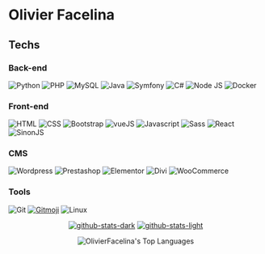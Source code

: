 # Olivier Facelina

## Techs
### Back-end

![Python](https://img.shields.io/badge/Python-black?style=for-the-badge&logo=python)
![PHP](https://img.shields.io/badge/PHP-black?style=for-the-badge&logo=php)
![MySQL](https://img.shields.io/badge/MySQL-black?style=for-the-badge&logo=mysql)
![Java](https://img.shields.io/badge/Java-black?style=for-the-badge&logo=java)
![Symfony](https://img.shields.io/badge/Symfony-black?style=for-the-badge&logo=symfony)
![C#](https://img.shields.io/badge/CSharp-black?style=for-the-badge&logo=csharp)
![Node JS](https://img.shields.io/badge/Node_JS-black?style=for-the-badge&logo=node.js)
![Docker](https://img.shields.io/badge/Docker-black?style=for-the-badge&logo=docker)

### Front-end

![HTML](https://img.shields.io/badge/HTML-black?style=for-the-badge&logo=html5)
![CSS](https://img.shields.io/badge/CSS-black?style=for-the-badge&logo=css3)
![Bootstrap](https://img.shields.io/badge/Bootstrap-black?style=for-the-badge&logo=bootstrap)
![vueJS](https://img.shields.io/badge/Vue_JS-black?style=for-the-badge&logo=vuejs)
![Javascript](https://img.shields.io/badge/Javascript-black?style=for-the-badge&logo=javascript)
![Sass](https://img.shields.io/badge/Sass-black?style=for-the-badge&logo=sass)
![React](https://img.shields.io/badge/React-black?style=for-the-badge&logo=react)
![SinonJS](https://img.shields.io/badge/Sinon_JS-black?style=for-the-badge&logo=sinonjs)

### CMS

![Wordpress](https://img.shields.io/badge/Wordpress-black?style=for-the-badge&logo=wordpress)
![Prestashop](https://img.shields.io/badge/Prestashop-black?style=for-the-badge&logo=prestashop)
![Elementor](https://img.shields.io/badge/Elementor-black?style=for-the-badge&logo=elementor)
![Divi](https://img.shields.io/badge/Divi-black?style=for-the-badge&logo=divi)
![WooCommerce](https://img.shields.io/badge/WooCommerce-black?style=for-the-badge&logo=woocommerce)


### Tools

![Git](https://img.shields.io/badge/Git-black?style=for-the-badge&logo=git)
[![Gitmoji](https://img.shields.io/badge/😜_Gitmoji-black?style=for-the-badge)](https://gitmoji.dev)
![Linux](https://img.shields.io/badge/Linux-black?style=for-the-badge&logo=linux)


<div align="center">

  [![github-stats-dark](https://github-readme-stats.vercel.app/api?username=OlivierFacelina&show_icons=true&theme=dark#gh-dark-mode-only)](https://github.com/anuraghazra/github-readme-stats#gh-dark-mode-only)
  [![github-stats-light](https://github-readme-stats.vercel.app/api?username=OlivierFacelina&show_icons=true&theme=default#gh-light-mode-only)](https://github.com/anuraghazra/github-readme-stats#gh-light-mode-only)

</div>

<div align="center">

  ![OlivierFacelina's Top Languages](https://github-readme-stats.vercel.app/api/top-langs/?username=OlivierFacelina&theme=vue-dark&show_icons=true&hide_border=true&layout=compact)

</div>
